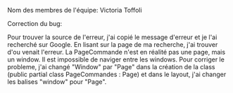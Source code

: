 Nom des membres de l'équipe: Victoria Toffoli

Correction du bug:

Pour trouver la source de l'erreur, j'ai copié le message d'erreur et je l'ai recherché sur Google. En lisant sur la page de ma recherche, j'ai trouver d'ou venait l'erreur.
La PageCommande n'est en réalité pas une page, mais un window. Il est impossible de naviger entre les windows.
Pour corriger le probleme, j'ai changé "Window" par "Page" dans la création de la class (public partial class PageCommandes : Page) et dans le layout, j'ai changer les balises "window" pour "Page".
